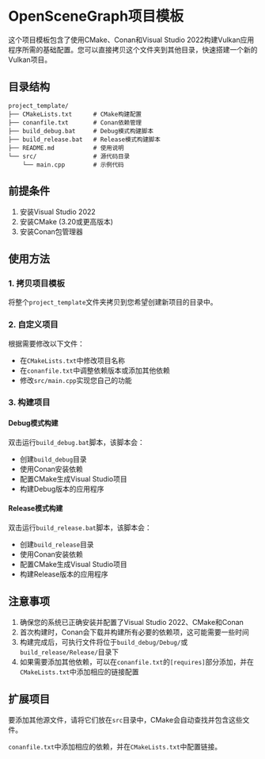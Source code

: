 # OpenSceneGraph项目模板

这个项目模板包含了使用CMake、Conan和Visual Studio 2022构建Vulkan应用程序所需的基础配置。您可以直接拷贝这个文件夹到其他目录，快速搭建一个新的Vulkan项目。

## 目录结构

```
project_template/
├── CMakeLists.txt      # CMake构建配置
├── conanfile.txt       # Conan依赖管理
├── build_debug.bat     # Debug模式构建脚本
├── build_release.bat   # Release模式构建脚本
├── README.md           # 使用说明
└── src/                # 源代码目录
    └── main.cpp        # 示例代码
```

## 前提条件

1. 安装Visual Studio 2022
2. 安装CMake (3.20或更高版本)
3. 安装Conan包管理器

## 使用方法

### 1. 拷贝项目模板

将整个`project_template`文件夹拷贝到您希望创建新项目的目录中。

### 2. 自定义项目

根据需要修改以下文件：

- 在`CMakeLists.txt`中修改项目名称
- 在`conanfile.txt`中调整依赖版本或添加其他依赖
- 修改`src/main.cpp`实现您自己的功能

### 3. 构建项目

#### Debug模式构建

双击运行`build_debug.bat`脚本，该脚本会：
- 创建`build_debug`目录
- 使用Conan安装依赖
- 配置CMake生成Visual Studio项目
- 构建Debug版本的应用程序

#### Release模式构建

双击运行`build_release.bat`脚本，该脚本会：
- 创建`build_release`目录
- 使用Conan安装依赖
- 配置CMake生成Visual Studio项目
- 构建Release版本的应用程序

## 注意事项

1. 确保您的系统已正确安装并配置了Visual Studio 2022、CMake和Conan
2. 首次构建时，Conan会下载并构建所有必要的依赖项，这可能需要一些时间
3. 构建完成后，可执行文件将位于`build_debug/Debug/`或`build_release/Release/`目录下
4. 如果需要添加其他依赖，可以在`conanfile.txt`的`[requires]`部分添加，并在`CMakeLists.txt`中添加相应的链接配置

## 扩展项目

要添加其他源文件，请将它们放在`src`目录中，CMake会自动查找并包含这些文件。

`conanfile.txt`中添加相应的依赖，并在`CMakeLists.txt`中配置链接。